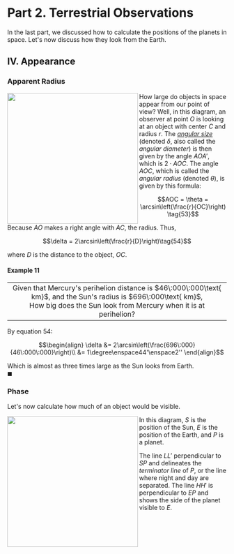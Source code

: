 # Part 2. Terrestrial Observations
In the last part, we discussed how to calculate the positions of the planets in space. Let's now discuss how they look from the Earth.

## IV. Appearance

### Apparent Radius
<img align="left" src="https://github.com/CitruzSquared/essays/assets/23460281/cddae410-88cf-4199-b2ee-58052fe983e2" width="300"/> How large do objects in space appear from our point of view? Well, in this diagram, an observer at point $O$ is looking at an object with center $C$ and radius $r$. The [*angular size*](https://en.wikipedia.org/wiki/Angular_diameter) (denoted $\delta$, also called the *angular diameter*) is then given by the angle $AOA'$, which is $2 \cdot AOC$. The angle $AOC$, which is called the *angular radius* (denoted $\theta$), is given by this formula:
```math
AOC = \theta = \arcsin\left(\frac{r}{OC}\right) \tag{53}
```
Because $AO$ makes a right angle with $AC$, the radius. Thus,
```math
\delta = 2\arcsin\left(\frac{r}{D}\right)\tag{54}
```
where $D$ is the distance to the object, $OC$.

#### Example 11
<div align="center">
<table>
<tbody>
<td align="center">
<img width="2000" height="0"><br>
Given that Mercury's perihelion distance is $46\:000\:000\text{ km}$, and the Sun's radius is $696\:000\text{ km}$, <br/>
How big does the Sun look from Mercury when it is at perihelion?
<img width="2000" height="0">
</td>
</tbody>
</table>
</div>

By equation $54$:
```math
\begin{align}
\delta &= 2\arcsin\left(\frac{696\:000}{46\:000\:000}\right)\\
&= 1\degree\enspace44'\enspace2''
\end{align}
```
Which is almost as three times large as the Sun looks from Earth.\
$\blacksquare$

### Phase

Let's now calculate how much of an object would be visible.

<img align="left" src="https://github.com/CitruzSquared/essays/assets/23460281/6322b87c-a65e-4623-908e-a5a3e4aad970" width="300"/> In this diagram, $S$ is the position of the Sun, $E$ is the position of the Earth, and $P$ is a planet. 

The line $LL'$ perpendicular to $SP$ and delineates the *terminator line* of $P$, or the line where night and day are separated. The line $HH'$ is perpendicular to $EP$ and shows the side of the planet visible to $E$.
